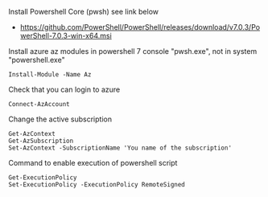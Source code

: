 Install Powershell Core  (pwsh) see  link below
* https://github.com/PowerShell/PowerShell/releases/download/v7.0.3/PowerShell-7.0.3-win-x64.msi

Install azure az modules in powershell 7 console "pwsh.exe", not in system "powershell.exe"
```
Install-Module -Name Az
```

Check that you can login to azure   
```
Connect-AzAccount
```

Change the active subscription
```
Get-AzContext
Get-AzSubscription
Set-AzContext -SubscriptionName 'You name of the subscription'
```
Command to enable execution of powershell script
```
Get-ExecutionPolicy
Set-ExecutionPolicy -ExecutionPolicy RemoteSigned
```

